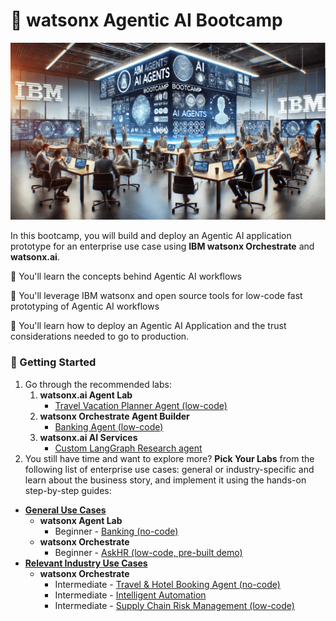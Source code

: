 # 🤖 watsonx Agentic AI Bootcamp

![agentic-bootcamp.png](./assets/agentic-bootcamp.png)

In this bootcamp, you will build and deploy an Agentic AI application prototype for an enterprise use case using **IBM watsonx Orchestrate** and **watsonx.ai**.

🚀 You'll learn the concepts behind Agentic AI workflows

🚀 You'll leverage IBM watsonx and open source tools for low-code fast prototyping of Agentic AI workflows

🚀 You'll learn how to deploy an Agentic AI Application and the trust considerations needed to go to production.

###  📌 Getting Started

1. Go through the recommended labs:
   1. **watsonx.ai Agent Lab**
        - [Travel Vacation Planner Agent (low-code)](./industrial-use-cases/watsonx.ai-AgentLab/travel/)
   2. **watsonx Orchestrate Agent Builder**
        - [Banking Agent (low-code)](./industrial-use-cases/orchestrate/banking_low-code)
   3. **watsonx.ai AI Services**
        - [Custom LangGraph Research agent](https://www.ibm.com/watsonx/developer/agents/quickstart/)
2. You still have time and want to explore more? **Pick Your Labs** from the following list of enterprise use cases: general or industry-specific and learn about the business story, and implement it using the hands-on step-by-step guides:

- [**General Use Cases**](./general-use-cases/)
    - **watsonx Agent Lab**
        - Beginner - [Banking (no-code)](./industrial-use-cases/watsonx.ai-AgentLab/banking/)
    - **watsonx Orchestrate**
        - Beginner - [AskHR (low-code, pre-built demo)](./general-use-cases/orchestrate/AskHR/readme.md)
- [**Relevant Industry Use Cases**](./industrial-use-cases/)
    - **watsonx Orchestrate**
        - Intermediate - [Travel & Hotel Booking Agent (no-code)](./industrial-use-cases/orchestrate/travel/)
        - Intermediate - [Intelligent Automation](./industrial-use-cases/orchestrate/intelligent-assistant/README.md)
        - Intermediate - [Supply Chain Risk Management (low-code)](./industrial-use-cases/orchestrate/supply-chain-risk_low-code/)
